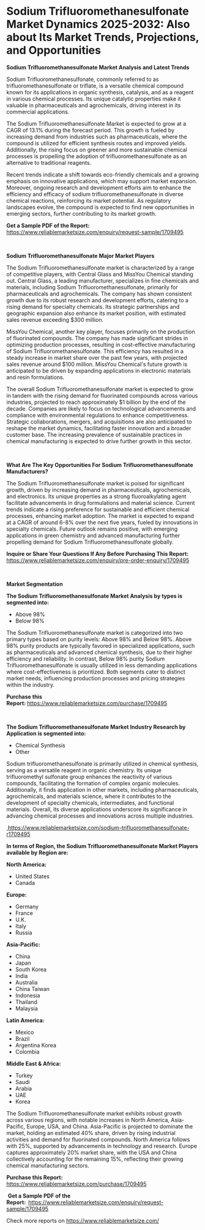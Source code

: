 <p><h1>Sodium Trifluoromethanesulfonate Market Dynamics 2025-2032: Also about Its Market Trends, Projections, and Opportunities</h1></p><p><strong>Sodium Trifluoromethanesulfonate Market Analysis and Latest Trends</strong></p>
<p><p>Sodium Trifluoromethanesulfonate, commonly referred to as trifluoromethanesulfonate or triflate, is a versatile chemical compound known for its applications in organic synthesis, catalysis, and as a reagent in various chemical processes. Its unique catalytic properties make it valuable in pharmaceuticals and agrochemicals, driving interest in its commercial applications.</p><p>The Sodium Trifluoromethanesulfonate Market is expected to grow at a CAGR of 13.1% during the forecast period. This growth is fueled by increasing demand from industries such as pharmaceuticals, where the compound is utilized for efficient synthesis routes and improved yields. Additionally, the rising focus on greener and more sustainable chemical processes is propelling the adoption of trifluoromethanesulfonate as an alternative to traditional reagents.</p><p>Recent trends indicate a shift towards eco-friendly chemicals and a growing emphasis on innovative applications, which may support market expansion. Moreover, ongoing research and development efforts aim to enhance the efficiency and efficacy of sodium trifluoromethanesulfonate in diverse chemical reactions, reinforcing its market potential. As regulatory landscapes evolve, the compound is expected to find new opportunities in emerging sectors, further contributing to its market growth.</p></p>
<p><strong>Get a Sample PDF of the Report:&nbsp;</strong> <a href="https://www.reliablemarketsize.com/enquiry/request-sample/1709495?utm_campaign=3509&utm_medium=2&utm_source=Github&utm_content=ia&utm_term=01042025&utm_id=sodium-trifluoromethanesulfonate">https://www.reliablemarketsize.com/enquiry/request-sample/1709495</a></p>
<p>&nbsp;</p>
<p><strong>Sodium Trifluoromethanesulfonate Major Market Players</strong></p>
<p><p>The Sodium Trifluoromethanesulfonate market is characterized by a range of competitive players, with Central Glass and MissYou Chemical standing out. Central Glass, a leading manufacturer, specializes in fine chemicals and materials, including Sodium Trifluoromethanesulfonate, primarily for pharmaceuticals and agrochemicals. The company has shown consistent growth due to its robust research and development efforts, catering to a rising demand for specialty chemicals. Its strategic partnerships and geographic expansion also enhance its market position, with estimated sales revenue exceeding $300 million.</p><p>MissYou Chemical, another key player, focuses primarily on the production of fluorinated compounds. The company has made significant strides in optimizing production processes, resulting in cost-effective manufacturing of Sodium Trifluoromethanesulfonate. This efficiency has resulted in a steady increase in market share over the past few years, with projected sales revenue around $100 million. MissYou Chemical's future growth is anticipated to be driven by expanding applications in electronic materials and resin formulations.</p><p>The overall Sodium Trifluoromethanesulfonate market is expected to grow in tandem with the rising demand for fluorinated compounds across various industries, projected to reach approximately $1 billion by the end of the decade. Companies are likely to focus on technological advancements and compliance with environmental regulations to enhance competitiveness. Strategic collaborations, mergers, and acquisitions are also anticipated to reshape the market dynamics, facilitating faster innovation and a broader customer base. The increasing prevalence of sustainable practices in chemical manufacturing is expected to drive further growth in this sector.</p></p>
<p>&nbsp;</p>
<p><strong>What Are The Key Opportunities For Sodium Trifluoromethanesulfonate Manufacturers?</strong></p>
<p><p>The Sodium Trifluoromethanesulfonate market is poised for significant growth, driven by increasing demand in pharmaceuticals, agrochemicals, and electronics. Its unique properties as a strong fluoroalkylating agent facilitate advancements in drug formulations and material science. Current trends indicate a rising preference for sustainable and efficient chemical processes, enhancing market adoption. The market is expected to expand at a CAGR of around 6-8% over the next five years, fueled by innovations in specialty chemicals. Future outlook remains positive, with emerging applications in green chemistry and advanced manufacturing further propelling demand for Sodium Trifluoromethanesulfonate globally.</p></p>
<p><strong>Inquire or Share Your Questions If Any Before Purchasing This Report:</strong> <a href="https://www.reliablemarketsize.com/enquiry/pre-order-enquiry/1709495?utm_campaign=3509&utm_medium=2&utm_source=Github&utm_content=ia&utm_term=01042025&utm_id=sodium-trifluoromethanesulfonate">https://www.reliablemarketsize.com/enquiry/pre-order-enquiry/1709495</a></p>
<p>&nbsp;</p>
<p><strong>Market Segmentation</strong></p>
<p><strong>The Sodium Trifluoromethanesulfonate Market Analysis by types is segmented into:</strong></p>
<p><ul><li>Above 98%</li><li>Below 98%</li></ul></p>
<p><p>The Sodium Trifluoromethanesulfonate market is categorized into two primary types based on purity levels: Above 98% and Below 98%. Above 98% purity products are typically favored in specialized applications, such as pharmaceuticals and advanced chemical synthesis, due to their higher efficiency and reliability. In contrast, Below 98% purity Sodium Trifluoromethanesulfonate is usually utilized in less demanding applications where cost-effectiveness is prioritized. Both segments cater to distinct market needs, influencing production processes and pricing strategies within the industry.</p></p>
<p><strong>Purchase this Report:&nbsp;</strong><a href="https://www.reliablemarketsize.com/purchase/1709495?utm_campaign=3509&utm_medium=2&utm_source=Github&utm_content=ia&utm_term=01042025&utm_id=sodium-trifluoromethanesulfonate">https://www.reliablemarketsize.com/purchase/1709495</a></p>
<p>&nbsp;</p>
<p><strong>The Sodium Trifluoromethanesulfonate Market Industry Research by Application is segmented into:</strong></p>
<p><ul><li>Chemical Synthesis</li><li>Other</li></ul></p>
<p><p>Sodium trifluoromethanesulfonate is primarily utilized in chemical synthesis, serving as a versatile reagent in organic chemistry. Its unique trifluoromethyl sulfonate group enhances the reactivity of various compounds, facilitating the formation of complex organic molecules. Additionally, it finds application in other markets, including pharmaceuticals, agrochemicals, and materials science, where it contributes to the development of specialty chemicals, intermediates, and functional materials. Overall, its diverse applications underscore its significance in advancing chemical processes and innovations across multiple industries.</p></p>
<p><a href="https://www.reliablemarketsize.com/sodium-trifluoromethanesulfonate-r1709495?utm_campaign=3509&utm_medium=2&utm_source=Github&utm_content=ia&utm_term=01042025&utm_id=sodium-trifluoromethanesulfonate">&nbsp;https://www.reliablemarketsize.com/sodium-trifluoromethanesulfonate-r1709495</a></p>
<p><strong>In terms of Region, the Sodium Trifluoromethanesulfonate Market Players available by Region are:</strong></p>
<p>
    <p> <strong> North America: </strong>
        <ul>
            <li>United States</li>
            <li>Canada</li>
        </ul>
        </p> 
    <p> <strong> Europe: </strong>
        <ul>
            <li>Germany</li>
            <li>France</li>
            <li>U.K.</li>
            <li>Italy</li>
            <li>Russia</li>
        </ul>
        </p> 
    <p> <strong> Asia-Pacific: </strong>
        <ul>
            <li>China</li>
            <li>Japan</li>
            <li>South Korea</li>
            <li>India</li>
            <li>Australia</li>
            <li>China Taiwan</li>
            <li>Indonesia</li>
            <li>Thailand</li>
            <li>Malaysia</li>
        </ul>
        </p> 
    <p> <strong> Latin America: </strong>
        <ul>
            <li>Mexico</li>
            <li>Brazil</li>
            <li>Argentina Korea</li>
            <li>Colombia</li>
        </ul>
        </p> 
    <p> <strong> Middle East & Africa: </strong>
        <ul>
            <li>Turkey</li>
            <li>Saudi</li>
            <li>Arabia</li>
            <li>UAE</li>
            <li>Korea</li>
        </ul>
    </p>
    </p>
<p><p>The Sodium Trifluoromethanesulfonate market exhibits robust growth across various regions, with notable increases in North America, Asia-Pacific, Europe, USA, and China. Asia-Pacific is projected to dominate the market, holding an estimated 40% share, driven by rising industrial activities and demand for fluorinated compounds. North America follows with 25%, supported by advancements in technology and research. Europe captures approximately 20% market share, with the USA and China collectively accounting for the remaining 15%, reflecting their growing chemical manufacturing sectors.</p></p>
<p><strong>Purchase this Report: </strong><a href="https://www.reliablemarketsize.com/purchase/1709495?utm_campaign=3509&utm_medium=2&utm_source=Github&utm_content=ia&utm_term=01042025&utm_id=sodium-trifluoromethanesulfonate">https://www.reliablemarketsize.com/purchase/1709495</a></p>
<p>&nbsp;<strong>Get a Sample PDF of the Report:&nbsp;&nbsp;</strong><a href="https://www.reliablemarketsize.com/enquiry/request-sample/1709495?utm_campaign=3509&utm_medium=2&utm_source=Github&utm_content=ia&utm_term=01042025&utm_id=sodium-trifluoromethanesulfonate">https://www.reliablemarketsize.com/enquiry/request-sample/1709495</a></p>
<p><strong></strong></p>
<p>Check more reports on <a href="https://www.reliablemarketsize.com/?utm_campaign=3509&utm_medium=2&utm_source=Github&utm_content=ia&utm_term=01042025&utm_id=sodium-trifluoromethanesulfonate">https://www.reliablemarketsize.com/</a></p>
